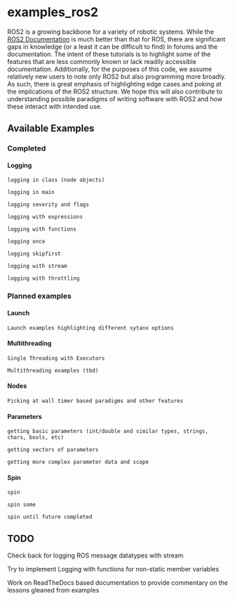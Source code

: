 # examples_ros2
ROS2 is a growing backbone for a variety of robotic systems. While the [ROS2 Documentation](https://docs.ros.org/en/galactic/Tutorials.html) is much better than that for ROS, there are significant gaps in knowledge (or a least it can be difficult to find) in forums and the documentation. The intent of these tutorials is to highlight some of the features that are less commonly known or lack readily accessible documentation. Additionally, for the purposes of this code, we assume relatively new users to note only ROS2 but also programming more broadly. As such, there is great emphasis of highlighting edge cases and poking at the implications of the ROS2 structure. We hope this will also contribute to understanding possible paradigms of writing software with ROS2 and how these interact with intended use.

## Available Examples


### Completed

#### Logging

```
logging in class (node objects)

logging in main

logging severity and flags

logging with expressions

logging with functions

logging once

logging skipfirst

logging with stream

logging with throttling
```

### Planned examples

#### Launch

```
Launch examples highlighting different sytanx options
```

#### Multithreading

```
Single Threading with Executors

Multithreading examples (tbd)
```

#### Nodes

```
Picking at wall timer based paradigms and other features
```

#### Parameters

```
getting basic parameters (int/double and similar types, strings, chars, bools, etc)

getting vectors of parameters

getting more complex parameter data and scope
```

#### Spin

```
spin

spin some

spin until future completed
```

## TODO

Check back for logging ROS message datatypes with stream

Try to implement Logging with functions for non-static member variables

Work on ReadTheDocs based documentation to provide commentary on the lessons gleaned from examples

